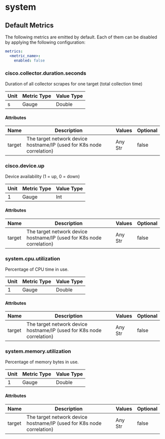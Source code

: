 [comment]: <> (Code generated by mdatagen. DO NOT EDIT.)

# system

## Default Metrics

The following metrics are emitted by default. Each of them can be disabled by applying the following configuration:

```yaml
metrics:
  <metric_name>:
    enabled: false
```

### cisco.collector.duration.seconds

Duration of all collector scrapes for one target (total collection time)

| Unit | Metric Type | Value Type |
| ---- | ----------- | ---------- |
| s | Gauge | Double |

#### Attributes

| Name | Description | Values | Optional |
| ---- | ----------- | ------ | -------- |
| target | The target network device hostname/IP (used for K8s node correlation) | Any Str | false |

### cisco.device.up

Device availability (1 = up, 0 = down)

| Unit | Metric Type | Value Type |
| ---- | ----------- | ---------- |
| 1 | Gauge | Int |

#### Attributes

| Name | Description | Values | Optional |
| ---- | ----------- | ------ | -------- |
| target | The target network device hostname/IP (used for K8s node correlation) | Any Str | false |

### system.cpu.utilization

Percentage of CPU time in use.

| Unit | Metric Type | Value Type |
| ---- | ----------- | ---------- |
| 1 | Gauge | Double |

#### Attributes

| Name | Description | Values | Optional |
| ---- | ----------- | ------ | -------- |
| target | The target network device hostname/IP (used for K8s node correlation) | Any Str | false |

### system.memory.utilization

Percentage of memory bytes in use.

| Unit | Metric Type | Value Type |
| ---- | ----------- | ---------- |
| 1 | Gauge | Double |

#### Attributes

| Name | Description | Values | Optional |
| ---- | ----------- | ------ | -------- |
| target | The target network device hostname/IP (used for K8s node correlation) | Any Str | false |
